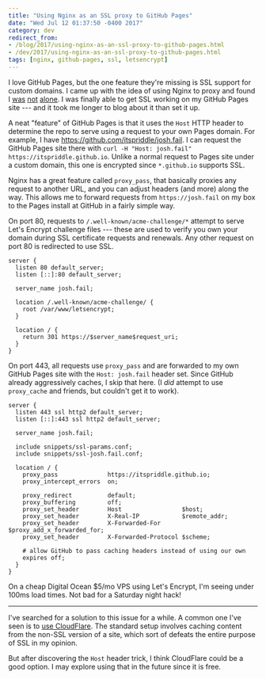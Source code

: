 ```yaml
---
title: "Using Nginx as an SSL proxy to GitHub Pages"
date: "Wed Jul 12 01:37:50 -0400 2017"
category: dev
redirect_from:
- /blog/2017/using-nginx-as-an-ssl-proxy-to-github-pages.html
- /dev/2017/using-nginx-as-an-ssl-proxy-to-github-pages.html
tags: [nginx, github-pages, ssl, letsencrypt]
---
```


I love GitHub Pages, but the one feature they're missing is SSL support for
custom domains. I came up with the idea of using Nginx to proxy and found I
[was][Nginx Proxy for GitHub Pages] [not][SSL for GitHub Pages] [alone][NGINX
Reverse proxy settings to Github pages]. I was finally able to get SSL working
on my GitHub Pages site --- and it took me longer to blog about it than set it
up.


A neat "feature" of GitHub Pages is that it uses the `Host` HTTP header to
determine the repo to serve using a request to your own Pages domain. For
example, I have <https://github.com/itspriddle/josh.fail>. I can request the
GitHub Pages site there with `curl -H "Host: josh.fail"
https://itspriddle.github.io`. Unlike a normal request to Pages site under a
custom domain, this one is encrypted since `*.github.io` supports SSL.

Nginx has a great feature called `proxy_pass`, that basically proxies any
request to another URL, and you can adjust headers (and more) along the way.
This allows me to forward requests from `https://josh.fail` on my box to the
Pages install at GitHub in a fairly simple way.

On port 80, requests to `/.well-known/acme-challenge/*` attempt to serve Let's
Encrypt challenge files --- these are used to verify you own your domain
during SSL certificate requests and renewals. Any other request on port 80 is
redirected to use SSL.

```nginx
server {
  listen 80 default_server;
  listen [::]:80 default_server;

  server_name josh.fail;

  location /.well-known/acme-challenge/ {
    root /var/www/letsencrypt;
  }

  location / {
    return 301 https://$server_name$request_uri;
  }
}
```

On port 443, all requests use `proxy_pass` and are forwarded to my own GitHub
Pages site with the `Host: josh.fail` header set. Since GitHub already
aggressively caches, I skip that here. (I _did_ attempt to use `proxy_cache`
and friends, but couldn't get it to work).

```nginx
server {
  listen 443 ssl http2 default_server;
  listen [::]:443 ssl http2 default_server;

  server_name josh.fail;

  include snippets/ssl-params.conf;
  include snippets/ssl-josh.fail.conf;

  location / {
    proxy_pass              https://itspriddle.github.io;
    proxy_intercept_errors  on;

    proxy_redirect          default;
    proxy_buffering         off;
    proxy_set_header        Host                 $host;
    proxy_set_header        X-Real-IP            $remote_addr;
    proxy_set_header        X-Forwarded-For      $proxy_add_x_forwarded_for;
    proxy_set_header        X-Forwarded-Protocol $scheme;

    # allow GitHub to pass caching headers instead of using our own
    expires off;
  }
}
```

On a cheap Digital Ocean $5/mo VPS using Let's Encrypt, I'm seeing under 100ms
load times. Not bad for a Saturday night hack!

---

I've searched for a solution to this issue for a while. A common one I've seen
is to [use CloudFlare][Secure and fast GitHub Pages with CloudFlare]. The
standard setup involves caching content from the non-SSL version of a site,
which sort of defeats the entire purpose of SSL in my opinion.

But after discovering the `Host` header trick, I think CloudFlare could be a
good option. I may explore using that in the future since it is free.

[Nginx Proxy for GitHub Pages]: https://mtik00.com/2015/08/nginx-proxy-for-github-pages/
[SSL for GitHub Pages]: https://pascal.io/github-pages-https/
[NGINX Reverse proxy settings to Github pages]: https://gist.github.com/taddev/8872330
[Secure and fast GitHub Pages with CloudFlare]: https://blog.cloudflare.com/secure-and-fast-github-pages-with-cloudflare/
